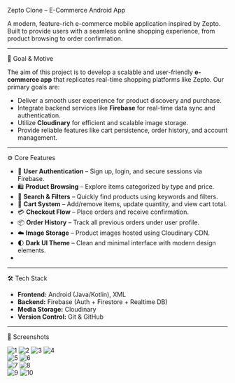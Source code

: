 Zepto Clone – E-Commerce Android App

A modern, feature-rich e-commerce mobile application inspired by Zepto. Built to provide users with a seamless online shopping experience, from product browsing to order confirmation.

-----------------------------------
 🎯 Goal & Motive

The aim of this project is to develop a scalable and user-friendly **e-commerce app** that replicates real-time shopping platforms like Zepto. Our primary goals are:

- Deliver a smooth user experience for product discovery and purchase.
- Integrate backend services like **Firebase** for real-time data sync and authentication.
- Utilize **Cloudinary** for efficient and scalable image storage.
- Provide reliable features like cart persistence, order history, and account management.

-----------------------------------
⚙️ Core Features

- 🔐 **User Authentication** – Sign up, login, and secure sessions via Firebase.
- 🛍️ **Product Browsing** – Explore items categorized by type and price.
- 🔎 **Search & Filters** – Quickly find products using keywords and filters.
- 🛒 **Cart System** – Add/remove items, update quantity, and view cart total.
- 💳 **Checkout Flow** – Place orders and receive confirmation.
- 📦 **Order History** – Track all previous orders under user profile.
- ☁️ **Image Storage** – Product images hosted using Cloudinary CDN.
- 🌓 **Dark UI Theme** – Clean and minimal interface with modern design elements.
- 
--------------------------------------
 🛠️ Tech Stack

- **Frontend:** Android (Java/Kotlin), XML
- **Backend:** Firebase (Auth + Firestore + Realtime DB)
- **Media Storage:** Cloudinary
- **Version Control:** Git & GitHub

------------------------------------
📸 Screenshots

![1](https://github.com/user-attachments/assets/a22366fd-4ddf-4a6f-8ea6-376f5e720243)  ![2](https://github.com/user-attachments/assets/854bbfc7-535f-4b85-8f27-95bacd58fafd) 
![3](https://github.com/user-attachments/assets/248138f9-e270-4a1a-9535-965caf1965e3)  ![4](https://github.com/user-attachments/assets/f6c41f79-6466-4f5e-95f2-4a06782b7c86)  
![5](https://github.com/user-attachments/assets/0b7629f5-1fc5-4ab5-9456-9c00f91b8c74)  ![6](https://github.com/user-attachments/assets/1c029353-a474-4dad-bc60-86908e569450)  
![7](https://github.com/user-attachments/assets/abb3a800-3548-4b77-a4f6-2a595a3f7120)  ![8](https://github.com/user-attachments/assets/340a236e-2a30-4c0f-b850-2cb151404e48)  
![9](https://github.com/user-attachments/assets/0f28fb9e-2233-4254-92e3-fe9e3ad021be)  ![10](https://github.com/user-attachments/assets/1965affb-ba2d-4ab2-93cd-07436c5ff9a6)  
